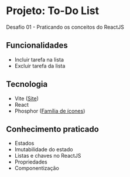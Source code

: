 # Projeto: To-Do List
Desafio 01 - Praticando os conceitos do ReactJS

## Funcionalidades
- Incluir tarefa na lista
- Excluir tarefa da lista

## Tecnologia
- Vite ([Site](https://vitejs.dev/))
- React
- Phosphor ([Família de ícones](https://phosphoricons.com/))

## Conhecimento praticado
- Estados
- Imutabilidade do estado
- Listas e chaves no ReactJS
- Propriedades
- Componentização